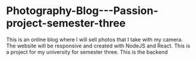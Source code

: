 # Photography-Blog---Passion-project-semester-three
This is an online blog where I will sell photos that I take with my camera. The website will be responsive and created with NodeJS and React. This is a project for my university for semester three.
This is the backend